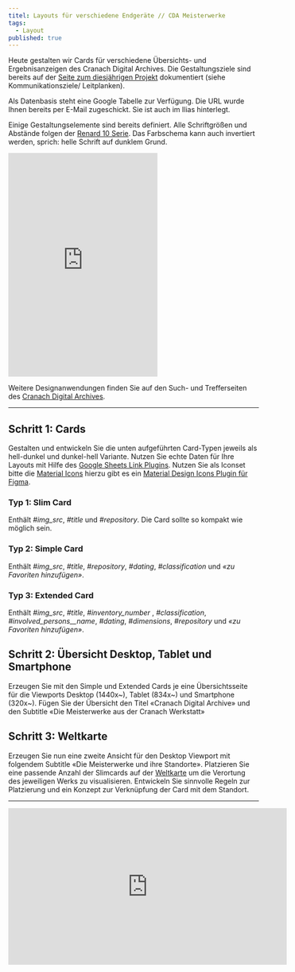```yaml
---
titel: Layouts für verschiedene Endgeräte // CDA Meisterwerke
tags: 
  - Layout
published: true
---
```



Heute gestalten wir Cards für verschiedene Übersichts- und Ergebnisanzeigen des Cranach Digital Archives. Die Gestaltungsziele sind bereits auf der [Seite zum diesjährigen Projekt](https://th-koeln.github.io/mi-bachelor-screendesign-projekte/sd-2022/) dokumentiert (siehe Kommunikationsziele/ Leitplanken).

Als Datenbasis steht eine Google Tabelle zur Verfügung. Die URL wurde Ihnen bereits per E-Mail zugeschickt. Sie ist auch im Ilias hinterlegt.

Einige Gestaltungselemente sind bereits definiert. Alle Schriftgrößen und Abstände folgen der [Renard 10 Serie](https://en.wikipedia.org/wiki/Renard_series). Das Farbschema kann auch invertiert werden, sprich: helle Schrift auf dunklem Grund.

<iframe style="border: none;" style="width:100%" height="450" src="https://www.figma.com/embed?embed_host=share&url=https%3A%2F%2Fwww.figma.com%2Ffile%2FedZxrUWHFScWr3jQhmGAxy%2FBase-v2-Copy%3Fnode-id%3D0%253A1" allowfullscreen></iframe>

Weitere Designanwendungen finden Sie auf den Such- und Trefferseiten des [Cranach Digital Archives](https://lucascranach.org/de/search/).

---

## Schritt 1: Cards

Gestalten und entwickeln Sie die unten aufgeführten Card-Typen jeweils als hell-dunkel und dunkel-hell Variante. Nutzen Sie echte Daten für Ihre Layouts mit Hilfe des [Google Sheets Link Plugins](https://www.figma.com/proto/VtXf9HikcehWB7FJrJmApl/Google-Sheets-Sync-%E2%80%93-Documentation?scaling=min-zoom&node-id=3%3A2). Nutzen Sie als Iconset bitte die [Material Icons](https://material.io/resources/icons/?style=baseline) hierzu gibt es ein [Material Design Icons Plugin für Figma](https://www.figma.com/c/plugin/740272380439725040/Material-Design-Icons).

### Typ 1: Slim Card
Enthält *#img_src*, *#title* und *#repository*. Die Card sollte so kompakt wie möglich sein.

### Typ 2: Simple Card
Enthält *#img_src*, *#title*, *#repository*, *#dating*, *#classification* und *«zu Favoriten hinzufügen»*.

### Typ 3: Extended Card
Enthält *#img_src*, *#title*, *#inventory_number* , *#classification*, *#involved_persons__name*, *#dating*, *#dimensions*, *#repository* und *«zu Favoriten hinzufügen»*.


## Schritt 2: Übersicht Desktop, Tablet und Smartphone

Erzeugen Sie mit den Simple und Extended Cards je eine Übersichtsseite für die Viewports Desktop (1440x~), Tablet (834x~) und Smartphone (320x~). Fügen Sie der Übersicht den Titel «Cranach Digital Archive» und den Subtitle «Die Meisterwerke aus der Cranach Werkstatt» 

## Schritt 3: Weltkarte

Erzeugen Sie nun eine zweite Ansicht für den Desktop Viewport mit folgendem Subtitle «Die Meisterwerke und ihre Standorte». Platzieren Sie eine passende Anzahl der Slimcards auf der [Weltkarte](../images/weltkarte.jpg) um die Verortung des jeweiligen Werks zu visualisieren. Entwickeln Sie sinnvolle Regeln zur Platzierung und ein Konzept zur Verknüpfung der Card mit dem Standort.

<!--
Falls ihr Material aus dem «Workshop komplexe Layouts» nicht ausreicht, können Sie auch die unten dargestellte Version verwenden. Zur Nutzung auf den Pfeil oben in der Titelleiste neben view only gehen und aus dem Dropdown Feld *Duplicate to your Drafts* auswählen. Dann kann mit der Vorlage im persönlichen Bereich in Figma gearbeitet werden.

<iframe style="border: none;" width="800" height="450" src="https://www.figma.com/embed?embed_host=share&url=https%3A%2F%2Fwww.figma.com%2Ffile%2Ff8NEVOGxr24qBIJwPIufEG%2Flayouts-fuer-div-endgeraete%3Fnode-id%3D36%253A5431" allowfullscreen></iframe>-->

---

<iframe width="560" height="315" src="https://www.youtube.com/embed/aaugAwZU1hQ?rel=0" title="YouTube video player" frameborder="0" allow="accelerometer; autoplay; clipboard-write; encrypted-media; gyroscope; picture-in-picture" allowfullscreen></iframe>
